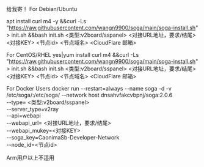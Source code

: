 给我寄！
For Debian/Ubuntu

apt install curl m4 -y &&curl -Ls "https://raw.githubusercontent.com/wangn9900/soga/main/soga-install.sh" > init.sh &&bash init.sh <类型:v2board/sspanel> <对接URL地址，要求/结尾> <对接KEY> <节点id> <节点域名> <CloudFlare 邮箱> <CloudFlare API KEY>

For CentOS/RHEL
yes|yum install curl m4 &&curl -Ls "https://raw.githubusercontent.com/wangn9900/soga/main/soga-install.sh" > init.sh &&bash init.sh <类型:v2board/sspanel> <对接URL地址，要求/结尾> <对接KEY> <节点id> <节点域名> <CloudFlare 邮箱> <CloudFlare API KEY>

For Docker Users
docker run --restart=always --name soga -d -v /etc/soga/:/etc/soga/ --network host dnsahvfakcvbpnj/soga:2.0.6 \
--type= <类型:v2board/sspanel> \
--server_type=v2ray \
--api=webapi \
--webapi_url= <对接URL地址，要求/结尾> \
--webapi_mukey=<对接KEY> \
--soga_key=CaonimaSb-Developer-Network \
--node_id=<节点id>

Arm用户以上不适用
